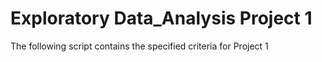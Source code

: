 # Exploratory Data_Analysis Project 1


The following script contains the specified criteria for Project 1
